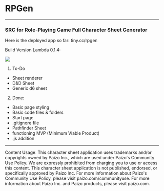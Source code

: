 # RPGen
***
### SRC for Role-Playing Game Full Character Sheet Generator

Here is the deployed app so far: tiny.cc/rpgen

Build Version Lambda 0.1.4:

![](http://i.imgur.com/1bp2Li0.gif)

1. To-Do
* Sheet renderer
* D&D Sheet
* Generic d6 sheet

2. Done:
* Basic page styling
* Basic code files & folders
* Start page
* .gitignore file
* Pathfinder Sheet
* functioning MVP (Minimum Viable Product)
* .js addition

***

Content Usage:
This character sheet application uses trademarks and/or copyrights owned by Paizo Inc., which are used under Paizo's Community Use Policy. We are expressly prohibited from charging you to use or access this content. This character sheet application is not published, endorsed, or specifically approved by Paizo Inc. For more information about Paizo's Community Use Policy, please visit paizo.com/communityuse. For more information about Paizo Inc. and Paizo products, please visit paizo.com.
